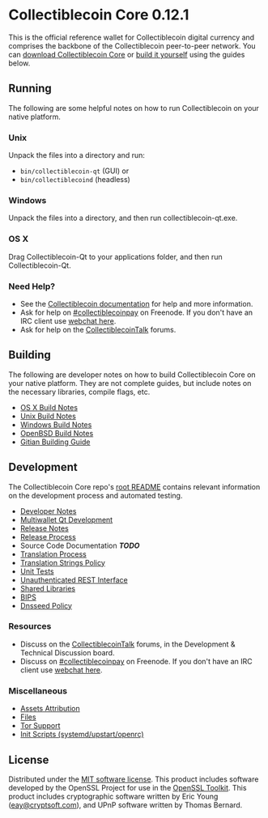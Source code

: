 Collectiblecoin Core 0.12.1
=====================

This is the official reference wallet for Collectiblecoin digital currency and comprises the backbone of the Collectiblecoin peer-to-peer network. You can [download Collectiblecoin Core](https://www.collectiblecoin.org/downloads/) or [build it yourself](#building) using the guides below.

Running
---------------------
The following are some helpful notes on how to run Collectiblecoin on your native platform.

### Unix

Unpack the files into a directory and run:

- `bin/collectiblecoin-qt` (GUI) or
- `bin/collectiblecoind` (headless)

### Windows

Unpack the files into a directory, and then run collectiblecoin-qt.exe.

### OS X

Drag Collectiblecoin-Qt to your applications folder, and then run Collectiblecoin-Qt.

### Need Help?

* See the [Collectiblecoin documentation](https://collectiblecoinpay.atlassian.net/wiki/display/DOC)
for help and more information.
* Ask for help on [#collectiblecoinpay](http://webchat.freenode.net?channels=collectiblecoinpay) on Freenode. If you don't have an IRC client use [webchat here](http://webchat.freenode.net?channels=collectiblecoinpay).
* Ask for help on the [CollectiblecoinTalk](https://collectiblecointalk.org/) forums.

Building
---------------------
The following are developer notes on how to build Collectiblecoin Core on your native platform. They are not complete guides, but include notes on the necessary libraries, compile flags, etc.

- [OS X Build Notes](build-osx.md)
- [Unix Build Notes](build-unix.md)
- [Windows Build Notes](build-windows.md)
- [OpenBSD Build Notes](build-openbsd.md)
- [Gitian Building Guide](gitian-building.md)

Development
---------------------
The Collectiblecoin Core repo's [root README](/README.md) contains relevant information on the development process and automated testing.

- [Developer Notes](developer-notes.md)
- [Multiwallet Qt Development](multiwallet-qt.md)
- [Release Notes](release-notes.md)
- [Release Process](release-process.md)
- Source Code Documentation ***TODO***
- [Translation Process](translation_process.md)
- [Translation Strings Policy](translation_strings_policy.md)
- [Unit Tests](unit-tests.md)
- [Unauthenticated REST Interface](REST-interface.md)
- [Shared Libraries](shared-libraries.md)
- [BIPS](bips.md)
- [Dnsseed Policy](dnsseed-policy.md)

### Resources
* Discuss on the [CollectiblecoinTalk](https://collectiblecointalk.org/) forums, in the Development & Technical Discussion board.
* Discuss on [#collectiblecoinpay](http://webchat.freenode.net/?channels=collectiblecoinpay) on Freenode. If you don't have an IRC client use [webchat here](http://webchat.freenode.net/?channels=collectiblecoinpay).

### Miscellaneous
- [Assets Attribution](assets-attribution.md)
- [Files](files.md)
- [Tor Support](tor.md)
- [Init Scripts (systemd/upstart/openrc)](init.md)

License
---------------------
Distributed under the [MIT software license](http://www.opensource.org/licenses/mit-license.php).
This product includes software developed by the OpenSSL Project for use in the [OpenSSL Toolkit](https://www.openssl.org/). This product includes
cryptographic software written by Eric Young ([eay@cryptsoft.com](mailto:eay@cryptsoft.com)), and UPnP software written by Thomas Bernard.

